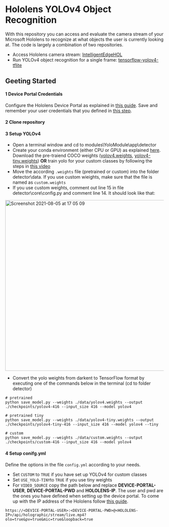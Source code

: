 # Hololens YOLOv4 Object Recognition
With this repository you can access and evaluate the camera stream of your Microsoft Hololens to recognize at what objects the user is currently looking at. 
The code is largely a combination of two repositories.
- Access Hololens camera stream: [IntelligentEdgeHOL](https://github.com/Azure/IntelligentEdgeHOL)
- Run YOLOv4 object recognition for a single frame: [tensorflow-yolov4-tflite](https://github.com/theAIGuysCode/tensorflow-yolov4-tflite)

## Geeting Started

#### 1 Device Portal Credentials
Configure the Hololens Device Portal as explained in [this guide](https://docs.microsoft.com/en-us/windows/mixed-reality/develop/platform-capabilities-and-apis/using-the-windows-device-portal). Save and remember your user credentials that you defined in [this step](https://docs.microsoft.com/en-us/windows/mixed-reality/develop/platform-capabilities-and-apis/using-the-windows-device-portal#creating-a-username-and-password).

#### 2 Clone repository

#### 3 Setup YOLOv4
- Open a terminal window and cd to modules\YoloModule\app\detector
- Create your conda environment (either CPU or GPU) as explained [here](https://github.com/theAIGuysCode/tensorflow-yolov4-tflite#conda-recommended).  
Download the pre-traiend COCO weights ([yolov4.weights](https://drive.google.com/open?id=1cewMfusmPjYWbrnuJRuKhPMwRe_b9PaT), [yolov4-tiny.weights](https://github.com/AlexeyAB/darknet/releases/download/darknet_yolo_v4_pre/yolov4-tiny.weights)) __OR__ train yolo for your custom classes by following the steps in [this video](https://www.youtube.com/watch?v=mmj3nxGT2YQ) 
- Move the according `.weights` file (pretrained or custom) into the folder detector\data. If you use custom wieights, make sure that the file is named as `custom.weights`
- If you use custom weights, comment out line 15 in file detector\core\config.py and comment line 14. It should look like that:  

<img width="541" alt="Screenshot 2021-08-05 at 17 05 09" src="https://user-images.githubusercontent.com/43849960/128373749-93844a5c-46dd-4f6c-90e9-1e20fde31e86.png">
  
- Convert the yolo weights from darkent to TensorFlow format by executing one of the commands below in the terminal (cd to folder detector)
```
# pretrained
python save_model.py --weights ./data/yolov4.weights --output ./checkpoints/yolov4-416 --input_size 416 --model yolov4 

# pretrained tiny
python save_model.py --weights ./data/yolov4-tiny.weights --output ./checkpoints/yolov4-tiny-416 --input_size 416 --model yolov4 --tiny

# custom
python save_model.py --weights ./data/custom.weights --output ./checkpoints/custom-416 --input_size 416 --model yolov4 
```

#### 4 Setup conifg.yml
Define the options in the file `config.yml` according to your needs.  
- Set `CUSTOM` to `TRUE` if you have set up YOLOv4 for custom classes
- Set `USE_YOLO-TINY`to `TRUE` if you use tiny weights
- For `VIDEO_SOURCE` copy the path below and replace __DEVICE-PORTAL-USER__, __DEVICE-PORTAL-PWD__ and __HOLOLENS-IP__. The user and pwd are the ones you have defined when setting up the device portal. To come up with the IP address of the Hololens follow [this guide](https://docs.microsoft.com/en-us/windows/mixed-reality/develop/platform-capabilities-and-apis/using-the-windows-device-portal#connecting-over-wi-fi).
```
https://<DEVICE-PORTAL-USER>:<DEVICE-PORTAL-PWD>@<HOLOLENS-IP>/api/holographic/stream/live.mp4?olo=true&pv=true&mic=true&loopback=true
```
